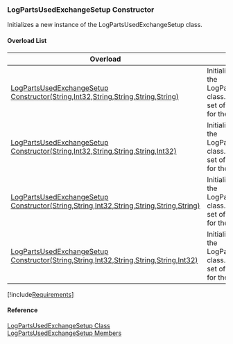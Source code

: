 ﻿### LogPartsUsedExchangeSetup Constructor

Initializes a new instance of the LogPartsUsedExchangeSetup class.

#### Overload List

| Overload | Description |
| --- | --- |
| [LogPartsUsedExchangeSetup Constructor(String,Int32,String,String,String,String)](FChoice.Toolkits.Clarify~FChoice.Toolkits.Clarify.FieldOps.LogPartsUsedExchangeSetup~_ctor(String,Int32,String,String,String,String).md) | Initializes a new instance of the LogPartsUsedExchangeSetup class. This overload takes a set of required parameters for the API.   |
| [LogPartsUsedExchangeSetup Constructor(String,Int32,String,String,String,Int32)](FChoice.Toolkits.Clarify~FChoice.Toolkits.Clarify.FieldOps.LogPartsUsedExchangeSetup~_ctor(String,Int32,String,String,String,Int32).md) | Initializes a new instance of the LogPartsUsedExchangeSetup class. This overload takes a set of required parameters for the API.   |
| [LogPartsUsedExchangeSetup Constructor(String,String,Int32,String,String,String,String)](FChoice.Toolkits.Clarify~FChoice.Toolkits.Clarify.FieldOps.LogPartsUsedExchangeSetup~_ctor(String,String,Int32,String,String,String,String).md) | Initializes a new instance of the LogPartsUsedExchangeSetup class. This overload takes a set of required parameters for the API.   |
| [LogPartsUsedExchangeSetup Constructor(String,String,Int32,String,String,String,Int32)](FChoice.Toolkits.Clarify~FChoice.Toolkits.Clarify.FieldOps.LogPartsUsedExchangeSetup~_ctor(String,String,Int32,String,String,String,Int32).md) | Initializes a new instance of the LogPartsUsedExchangeSetup class. This overload takes a set of required parameters for the API.   |

[!include[Requirements](../partials/requirements.md)]



#### Reference

[LogPartsUsedExchangeSetup Class](FChoice.Toolkits.Clarify~FChoice.Toolkits.Clarify.FieldOps.LogPartsUsedExchangeSetup.md)  
[LogPartsUsedExchangeSetup Members](FChoice.Toolkits.Clarify~FChoice.Toolkits.Clarify.FieldOps.LogPartsUsedExchangeSetup_members.md)
